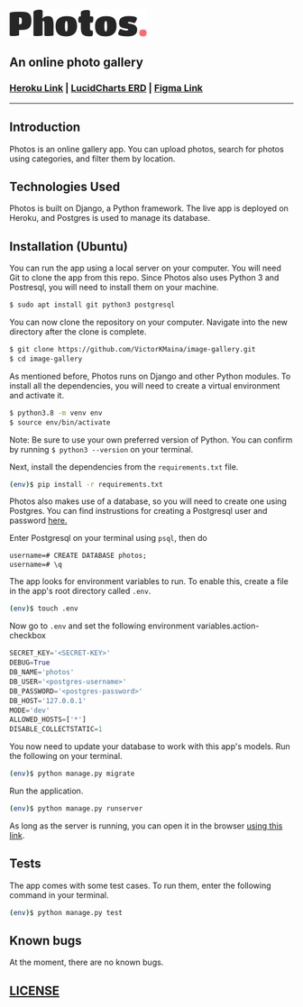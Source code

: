 ![alt text](static/images/logo.svg)

## An online photo gallery

### [Heroku Link](https://moringa-photos-app.herokuapp.com/) | [LucidCharts ERD](https://lucid.app/invitations/accept/29e27027-b8e7-4432-97f0-34935dbc4126) | [Figma Link](https://www.figma.com/file/sEPs8iUAxN4tVepLc2kwAA/Photos-Django-IP?node-id=0%3A1)

---
## Introduction

Photos is an online gallery app. You can upload photos, search for photos using categories, and filter them by location.

## Technologies Used

Photos is built on Django, a Python framework. The live app is deployed on Heroku, and Postgres is used to manage its database.

## Installation (Ubuntu)

You can run the app using a local server on your computer. You will need Git to clone the app from this repo. Since Photos also uses Python 3 and Postresql, you will need to install them on your machine.

```bash
$ sudo apt install git python3 postgresql
```

You can now clone the repository on your computer. Navigate into the new directory after the clone is complete.

```bash
$ git clone https://github.com/VictorKMaina/image-gallery.git
$ cd image-gallery
```
As mentioned before, Photos runs on Django and other Python modules. To install all the dependencies, you will need to create a virtual environment and activate it.

```bash
$ python3.8 -m venv env
$ source env/bin/activate
```

Note: Be sure to use your own preferred version of Python. You can confirm by running `$ python3 --version` on your terminal.

Next, install the dependencies from the `requirements.txt` file.

```bash
(env)$ pip install -r requirements.txt
```

Photos also makes use of a database, so you will need to create one using Postgres. You can find instrustions for creating a Postgresql user and password [here.](https://www.postgresql.org/docs/8.0/sql-createuser.html)

Enter Postgresql on your terminal using `psql`, then do

```postgres
username=# CREATE DATABASE photos;
username=# \q
```

The app looks for environment variables to run. To enable this, create a file in the app's root directory called `.env`.

```bash
(env)$ touch .env
```

Now go to `.env` and set the following environment variables.action-checkbox

```python
SECRET_KEY='<SECRET-KEY>'
DEBUG=True
DB_NAME='photos'
DB_USER='<postgres-username>'
DB_PASSWORD='<postgres-password>'
DB_HOST='127.0.0.1'
MODE='dev'
ALLOWED_HOSTS=['*']
DISABLE_COLLECTSTATIC=1
```

You now need to update your database to work with this app's models. Run the following on your terminal.

```bash
(env)$ python manage.py migrate
```

Run the application.

```bash
(env)$ python manage.py runserver
```

As long as the server is running, you can open it in the browser [using this link](http://127.0.0.1:8000).

## Tests

The app comes with some test cases. To run them, enter the following command in your terminal.

```bash
(env)$ python manage.py test
```

## Known bugs
At the moment, there are no known bugs.

## [LICENSE](/LICENSE)